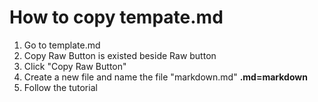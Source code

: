 # How to copy tempate.md

1. Go to template.md
2. Copy Raw Button is existed beside Raw button
3. Click "Copy Raw Button" 
4. Create a new file and name the file "markdown.md" **.md=markdown**
5. Follow the tutorial